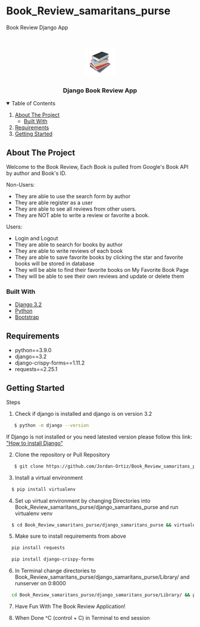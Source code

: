 # Book_Review_samaritans_purse
Book Review Django App


<!-- PROJECT LOGO -->
<br />
<p align="center">
  <a href="https://github.com/othneildrew/Best-README-Template">
    <img src="./django_samaritans_purse/Library/books/static/books/book_logo.png" alt="Logo" width="80" height="80">
  </a>

  <h3 align="center">Django Book Review App</h3>




<!-- TABLE OF CONTENTS -->
<details open="open">
  <summary>Table of Contents</summary>
  <ol>
    <li>
      <a href="#about-the-project">About The Project</a>
      <ul>
        <li><a href="#built-with">Built With</a></li>
      </ul>
    </li>
    <li><a href="#requirements">Requirements</a></li>
    <li>
      <a href="#getting-started">Getting Started</a>
    </li>
  </ol>
</details>




<!-- ABOUT THE PROJECT -->
## About The Project

Welcome to the Book Review, Each Book is pulled from Google's Book API by author and Book's ID. 

Non-Users:  
* They are able to use the search form by author
* They are able register as a user
* They are able to see all reviews from other users. 
* They are NOT able to write a review or favorite a book. 

Users:  
* Login and Logout
* They are able to search for books by author
* They are able to write reviews of each book
* They are able to save favorite books by clicking the star and favorite books will be stored in database 
* They will be able to find their favorite books on My Favorite Book Page
* They will be able to see their own reviews and update or delete them


### Built With


* [Django 3.2](https://docs.djangoproject.com/en/3.2/)
* [Python](https://www.python.org/)
* [Bootstrap](https://getbootstrap.com)



## Requirements

* python==3.9.0
* django==3.2
* django-crispy-forms==1.11.2
* requests==2.25.1

## Getting Started


Steps
1. Check if django is installed and django is on version 3.2 
```sh
   $ python -m django --version
   ```
If Django is not installed or you need latested version please follow this link: ["How to install Django"](https://docs.djangoproject.com/en/3.2/topics/install/)

2. Clone the repository or Pull Repository 
```sh
   $ git clone https://github.com/Jordan-Ortiz/Book_Review_samaritans_purse
   ``` 
3. Install a virtual environment 
 ```sh
   $ pip install virtualenv 
   ``` 
   
4. Set up virtual environment by changing Directories into Book_Review_samaritans_purse/django_samaritans_purse and run virtualenv venv
 ```sh
   $ cd Book_Review_samaritans_purse/django_samaritans_purse && virtualenv venv
   ``` 

5. Make sure to install requirements from above
 ```sh
   pip install requests
   ```
 ```sh
   pip install django-crispy-forms
   ```
6. In Terminal change directories to Book_Review_samaritans_purse/django_samaritans_purse/Library/ and runserver on 0:8000 
 ```sh
   cd Book_Review_samaritans_purse/django_samaritans_purse/Library/ && python manage.py runserver 0:8000
   ```
7. Have Fun With The Book Review Application!

8. When Done ^C (control + C) in Terminal to end session



